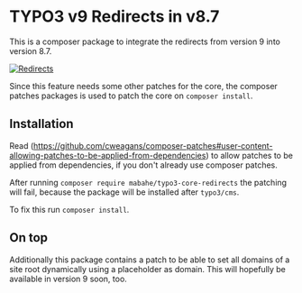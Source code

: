 # TYPO3 v9 Redirects in v8.7

This is a composer package to integrate the redirects from version 9 into version 8.7.

[![Redirects](https://img.youtube.com/vi/hln_FGFD_WY/0.jpg)](https://www.youtube.com/watch?v=hln_FGFD_WY)

Since this feature needs some other patches for the core, the composer patches packages is used to patch the core on `composer install`. 

## Installation

Read (https://github.com/cweagans/composer-patches#user-content-allowing-patches-to-be-applied-from-dependencies) to allow
patches to be applied from dependencies, if you don't already use composer patches.

After running `composer require mabahe/typo3-core-redirects` the patching will fail, because the package will
be installed after `typo3/cms`.

To fix this run `composer install`.

## On top

Additionally this package contains a patch to be able to set all domains of a site root dynamically using a placeholder as domain. This will hopefully be available in version 9 soon, too.
